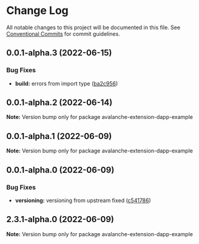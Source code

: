 # Change Log

All notable changes to this project will be documented in this file.
See [Conventional Commits](https://conventionalcommits.org) for commit guidelines.

## 0.0.1-alpha.3 (2022-06-15)

### Bug Fixes

- **build:** errors from import type ([ba2c956](https://github.com/ava-labs/avalanche-dapp-sdks/commit/ba2c95607800ba2ba06decc6a1c3810f46aa69e9))

## 0.0.1-alpha.2 (2022-06-14)

**Note:** Version bump only for package avalanche-extension-dapp-example

## 0.0.1-alpha.1 (2022-06-09)

**Note:** Version bump only for package avalanche-extension-dapp-example

## 0.0.1-alpha.0 (2022-06-09)

### Bug Fixes

- **versioning:** versioning from upstream fixed ([c541786](https://github.com/ava-labs/avalanche-dapp-sdks/commit/c541786baeaaa13d892e4b4cf66053c1de170453))

## 2.3.1-alpha.0 (2022-06-09)

**Note:** Version bump only for package avalanche-extension-dapp-example
